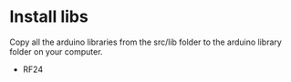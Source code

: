 
# Install libs

Copy all the arduino libraries from the src/lib folder to the arduino library folder on your computer.

* RF24